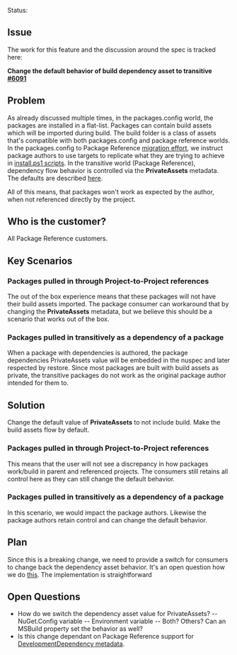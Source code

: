 Status:

## Issue
The work for this feature and the discussion around the spec is tracked here:

**Change the default behavior of build dependency asset to transitive [#6091](https://github.com/NuGet/Home/issues/6091)**

## Problem
As already discussed multiple times, in the packages.config world, the packages are installed in a flat-list. Packages can contain build assets which will be imported during build. 
The build folder is a class of assets that's compatible with both packages.config and package reference worlds. 
In the packages.config to Package Reference [migration effort](https://github.com/NuGet/Home/issues/5877), we instruct package authors to use targets to replicate what they are trying to achieve in [install.ps1 scripts](https://github.com/NuGet/Home/issues/5963). 
In the transitive world (Package Reference), dependency flow behavior is controlled via the **PrivateAssets** metadata. The defaults are described [here](https://docs.microsoft.com/en-us/nuget/consume-packages/package-references-in-project-files#controlling-dependency-assets).

All of this means, that packages won't work as expected by the author, when not referenced directly by the project.

## Who is the customer?
All Package Reference customers.

## Key Scenarios

### Packages pulled in through Project-to-Project references
The out of the box experience means that these packages will not have their build assets imported. 
The package consumer can workaround that by changing the **PrivateAssets** metadata, but we believe this should be a scenario that works out of the box. 

### Packages pulled in transitively as a dependency of a package
When a package with dependencies is authored, the package dependencies PrivateAssets value will be embedded in the nuspec and later respected by restore. 
Since most packages are built with build assets as private, the transitive packages do not work as the original package author intended for them to.

## Solution

Change the default value of **PrivateAssets** to not include build. 
Make the build assets flow by default. 

### Packages pulled in through Project-to-Project references
This means that the user will not see a discrepancy in how packages work/build in parent and referenced projects. 
The consumers still retains all control here as they can still change the default behavior.

### Packages pulled in transitively as a dependency of a package
In this scenario, we would impact the package authors.
Likewise the package authors retain control and can change the default behavior.  

## Plan

Since this is a breaking change, we need to provide a switch for consumers to change back the dependency asset behavior.
It's an open question how we do [this](#open-questions). 
The implementation is straightforward 

## Open Questions
- How do we switch the dependency asset value for PrivateAssets?
-- NuGet.Config variable
-- Environment variable
-- Both? Others? Can an MSBuild property set the behavior as well?
- Is this change dependant on Package Reference support for [DevelopmentDependency metadata](https://github.com/NuGet/Home/issues/4125). 